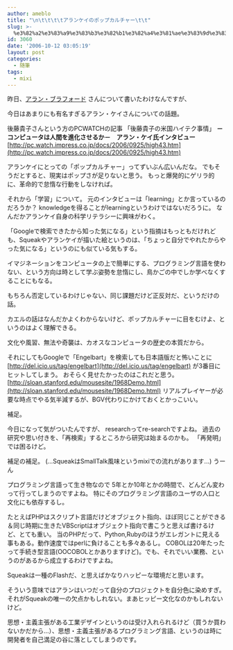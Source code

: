```yaml
---
author: ameblo
title: "\n\t\t\t\tアランケイのポップカルチャー\t\t"
slug: >-
  %e3%82%a2%e3%83%a9%e3%83%b3%e3%82%b1%e3%82%a4%e3%81%ae%e3%83%9d%e3%83%83%e3%83%97%e3%82%ab%e3%83%ab%e3%83%81%e3%83%a3%e3%83%bc
id: 3060
date: '2006-10-12 03:05:19'
layout: post
categories:
  - 随筆
tags:
  - mixi
---
```


昨日、[アラン・ブラフォード](http://ameblo.jp/akihiko/entry-10018166589.html) さんについて書いたわけなんですが、

今日はあまりにも有名すぎるアラン・ケイさんについての話題。

後藤貴子さんという方のPCWATCHの記事 「後藤貴子の米国ハイテク事情」 **－コンピュータは人間を進化させるか－　アラン・ケイ氏インタビュー** [http://pc.watch.impress.co.jp/docs/2006/0925/high43.htm](http://pc.watch.impress.co.jp/docs/2006/0925/high43.htm)

アランケイにとっての「ポップカルチャー」ってずいぶん広いんだな。 でもそうだとすると、現実はポップさが足りないと思う。 もっと爆発的にゲリラ的に、革命的で怠惰な行動をしなければ。

それから「学習」について。 元のインタビューは「learning」とか言っているのだろうか？ knowledgeを得ることがlearningというわけではないだろうに。 なんだかアランケイ自身の科学リテラシーに興味がわく。

「Googleで検索できたから知った気になる」という指摘はもっともだけれども、Squeakやアランケイが描いた絵というのは、「ちょっと自分でやれたからやった気になる」というのにも似ている気もする。

イマジネーションをコンピュータの上で簡単にする、プログラミング言語を使わない、という方向は時として学ぶ姿勢を怠惰にし、鳥かごの中でしか学べなくすることにもなる。

もちろん否定しているわけじゃない、同じ課題だけど正反対だ、というだけの話。

カエルの話はなんだかよくわからないけど、ポップカルチャーに目をむけよ、というのはよく理解できる。

文化や風習、無法や奇襲は、カオスなコンピュータの歴史の本質だから。

それにしてもGoogleで「Engelbart」を検索しても日本語版だと怖いことに [http://del.icio.us/tag/engelbart](http://del.icio.us/tag/engelbart) が3番目にヒットしてしまう。 おそらく見せたかったのはこれだと思う。 [http://sloan.stanford.edu/mousesite/1968Demo.html](http://sloan.stanford.edu/mousesite/1968Demo.html) リアルプレイヤーが必要な時点でやる気半減するが、BGV代わりにかけておくとかっこいい。

補足。

今日になって気がついたんですが、 researchってre-searchですよね。 過去の研究や思い付きを、「再検索」するところから研究は始まるのかも。 「再発明」では困るけど。

補足の補足。 (...SqueakはSmallTalk風味というmixiでの流れがあります...) うーん

プログラミング言語って生き物なので 5年とか10年とかの時間で、どんどん変わって行ってしまうのですよね。 特にそのプログラミング言語のユーザの人口と文化にも依存するし。

たとえばPHPはスクリプト言語だけどオブジェクト指向、ほぼ同じことができる＆同じ時期に生きたVBScriptはオブジェクト指向で書こうと思えば書けるけど、とても重い。 当のPHPだって、Python,Rubyのほうがエレガントに見える事もある。動作速度ではperlに負けることも多々あるし。 COBOLは20年たったって手続き型言語(OOCOBOLとかありますけど)。でも、それでいい業務、というのがあるから成立するわけですよね。

Squeakは一種のFlashだ、と思えばかなりハッピーな環境だと思います。

そういう意味ではアランはいつだって自分のプロジェクトを自分色に染めすぎ。それがSqueakの唯一の欠点かもしれない。まあヒッピー文化なのかもしれないけど。

思想・主義主張がある工業デザインというのは受け入れられるけど（買うか買わないかだから...）、思想・主義主張があるプログラミング言語、というのは時に開発者を自己満足の谷に落としてしまうのです。